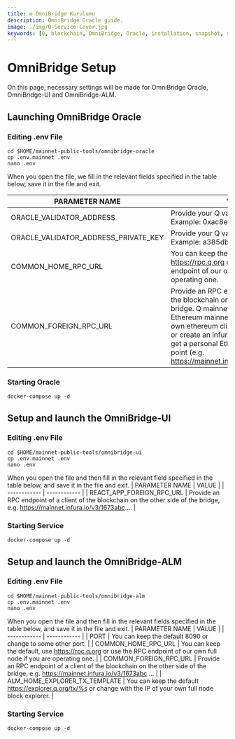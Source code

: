 ```yaml
---
title: ⚙️ OmniBridge Kurulumu
description: OmniBridge Oracle guide.
image: ./img/Q-Service-Cover.jpg
keywords: [Q, blockchain, OmniBridge, Oracle, installation, snapshot, statesync, update]
---
```


# OmniBridge Setup

On this page, necessary settings will be made for OmniBridge Oracle, OmniBridge-UI and OmniBridge-ALM.

## Launching OmniBridge Oracle

### Editing .env File
```
cd $HOME/mainnet-public-tools/omnibridge-oracle
cp .env.mainnet .env
nano .env
```
When you open the file, we fill in the relevant fields specified in the table below, save it in the file and exit.

| PARAMETER NAME | VALUE |
| ------------ | ------------ |
| ORACLE_VALIDATOR_ADDRESS | Provide your Q validator address. Example: 0xac8e5047d122f801... |
| ORACLE_VALIDATOR_ADDRESS_PRIVATE_KEY	| 	Provide your Q validator private key. Example: a385db8296ceb9a.... | 
| COMMON_HOME_RPC_URL	| You can keep the default, use https://rpc.q.org or use the RPC endpoint of our own full node if you are operating one. |
| COMMON_FOREIGN_RPC_URL | 	Provide an RPC endpoint of a client of the blockchain on the other side of the bridge. Q mainnet bridges to the Ethereum mainnet. You can use your own ethereum client, a public endpoint or create an infura account for free to get a personal Ethereum mainnet access point (e.g. https://mainnet.infura.io/v3/1673abc....). |


### Starting Oracle
```
docker-compose up -d
```

## Setup and launch the OmniBridge-UI

### Editing .env File
```
cd $HOME/mainnet-public-tools/omnibridge-ui
cp .env.mainnet .env
nano .env
```
When you open the file and then fill in the relevant field specified in the table below, and save it in the file and exit.
| PARAMETER NAME |	VALUE |
| ------------ | ------------ |
| REACT_APP_FOREIGN_RPC_URL	| Provide an RPC endpoint of a client of the blockchain on the other side of the bridge, e.g. https://mainnet.infura.io/v3/1673abc.... |

### Starting Service
```
docker-compose up -d
```

## Setup and launch the OmniBridge-ALM

### Editing .env File
```
cd $HOME/mainnet-public-tools/omnibridge-alm
cp .env.mainnet .env
nano .env
```
When you open the file and then fill in the relevant fields specified in the table below, and save it in the file and exit.
| PARAMETER NAME |	VALUE |
| ------------ | ------------ |
| PORT | You can keep the default 8090 or change to some other port. |
| COMMON_HOME_RPC_URL	| You can keep the default, use https://rpc.q.org or use the RPC endpoint of our own full node if you are operating one. |
| COMMON_FOREIGN_RPC_URL	| Provide an RPC endpoint of a client of the blockchain on the other side of the bridge, e.g. https://mainnet.infura.io/v3/1673abc.... |
| ALM_HOME_EXPLORER_TX_TEMPLATE |	You can keep the default https://explorer.q.org/tx/%s or change with the IP of your own full node block explorer. |

### Starting Service
```
docker-compose up -d
```
